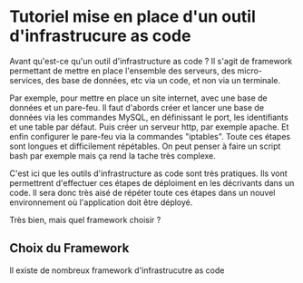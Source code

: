 # Tutoriel mise en place d'un outil d'infrastrucure as code

Avant qu'est-ce qu'un outil d'infrastructure as code ? Il s'agit de framework permettant de mettre en place l'ensemble des serveurs, des micro-services, des base de données, etc via un code, et non via un terminale.

Par exemple, pour mettre en place un site internet, avec une base de données et un pare-feu. Il faut d'abords créer et lancer une base de données via les commandes MySQL, en définissant le port, les identifiants et une table par défaut. Puis créer un serveur http, par exemple apache. Et enfin configurer le pare-feu via la commandes "iptables".
Toute ces étapes sont longues et difficilement répétables. On peut penser à faire un script bash par exemple mais ça rend la tache très complexe.

C'est ici que les outils d'infrastructure as code sont très pratiques. Ils vont permettrent d'effectuer ces étapes de déploiment en les décrivants dans un code. Il sera donc très aisé de répéter toute ces étapes dans un nouvel environnement où l'application doit être déployé.

Très bien, mais quel framework choisir ?

## Choix du Framework

Il existe de nombreux framework d'infrastrucutre as code